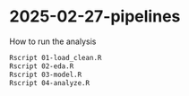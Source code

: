 # 2025-02-27-pipelines


How to run the analysis

```bash
Rscript 01-load_clean.R
Rscript 02-eda.R
Rscript 03-model.R
Rscript 04-analyze.R
```

